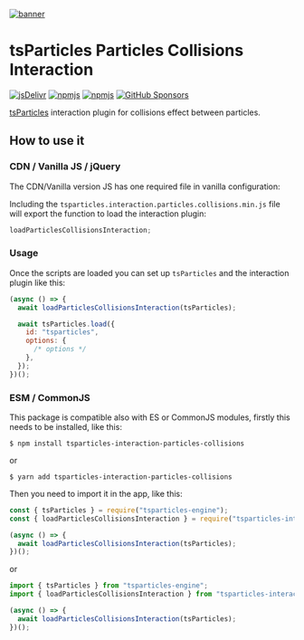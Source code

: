 [![banner](https://particles.js.org/images/banner2.png)](https://particles.js.org)

# tsParticles Particles Collisions Interaction

[![jsDelivr](https://data.jsdelivr.com/v1/package/npm/tsparticles-interaction-particles-collisions/badge)](https://www.jsdelivr.com/package/npm/tsparticles-interaction-particles-collisions)
[![npmjs](https://badge.fury.io/js/tsparticles-interaction-particles-collisions.svg)](https://www.npmjs.com/package/tsparticles-interaction-particles-collisions)
[![npmjs](https://img.shields.io/npm/dt/tsparticles-interaction-particles-collisions)](https://www.npmjs.com/package/tsparticles-interaction-particles-collisions) [![GitHub Sponsors](https://img.shields.io/github/sponsors/matteobruni)](https://github.com/sponsors/matteobruni)

[tsParticles](https://github.com/matteobruni/tsparticles) interaction plugin for collisions effect between particles.

## How to use it

### CDN / Vanilla JS / jQuery

The CDN/Vanilla version JS has one required file in vanilla configuration:

Including the `tsparticles.interaction.particles.collisions.min.js` file will export the function to load the interaction
plugin:

```javascript
loadParticlesCollisionsInteraction;
```

### Usage

Once the scripts are loaded you can set up `tsParticles` and the interaction plugin like this:

```javascript
(async () => {
  await loadParticlesCollisionsInteraction(tsParticles);

  await tsParticles.load({
    id: "tsparticles",
    options: {
      /* options */
    },
  });
})();
```

### ESM / CommonJS

This package is compatible also with ES or CommonJS modules, firstly this needs to be installed, like this:

```shell
$ npm install tsparticles-interaction-particles-collisions
```

or

```shell
$ yarn add tsparticles-interaction-particles-collisions
```

Then you need to import it in the app, like this:

```javascript
const { tsParticles } = require("tsparticles-engine");
const { loadParticlesCollisionsInteraction } = require("tsparticles-interaction-particles-collisions");

(async () => {
  await loadParticlesCollisionsInteraction(tsParticles);
})();
```

or

```javascript
import { tsParticles } from "tsparticles-engine";
import { loadParticlesCollisionsInteraction } from "tsparticles-interaction-particles-collisions";

(async () => {
  await loadParticlesCollisionsInteraction(tsParticles);
})();
```
